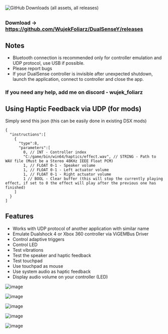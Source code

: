 ![GitHub Downloads (all assets, all releases)](https://img.shields.io/github/downloads/WujekFoliarz/DualSenseY/total)

##
### Download → https://github.com/WujekFoliarz/DualSenseY/releases

## Notes
- Bluetooth connection is recommended only for controller emulation and UDP protocol, use USB if possible.
- Please report bugs
- If your DualSense controller is invisible after unexpected shutdown, launch the application, connect to controller and close the app.

### If you need any help, add me on discord - wujek_foliarz

## Using Haptic Feedback via UDP (for mods)
Simply send this json (this can be easily done in existing DSX mods)
```
{
  "instructions":[
    {
      "type":8,
      "parameters":[
        0, // INT - Controller index
        "C:/game/bin/win64/haptics/effect.wav", // STRING - Path to WAV file (Must be a Stereo 48KHz IEEE Float PCM)
        1, // FLOAT 0-1 - Speaker volume
        1, // FLOAT 0-1 - Left actuator volume
        1, // FLOAT 0-1 - Right actuator volume
        1 // BOOL - Clear buffer (this will stop the currently playing effect, if set to 0 the effect will play after the previous one has finished)
    ]
  }
]
```

## Features

- Works with UDP protocol of another application with similar name
- Emulate Dualshock 4 or Xbox 360 controller via ViGEMBus Driver
- Control adaptive triggers
- Control LED
- Test vibrations
- Test the speaker and haptic feedback
- Test touchpad
- Use touchpad as mouse
- Use system audio as haptic feedback
- Display audio volume on your controller (LED)

![image](https://github.com/user-attachments/assets/081590c9-53a0-4659-bd74-8c0a5834866d)

![image](https://github.com/user-attachments/assets/d8eec1f7-7af8-4702-9e8e-8f8a987bd115)

![image](https://github.com/user-attachments/assets/c070c340-2dc6-4d67-b1f6-290065c5a6bb)

![image](https://github.com/user-attachments/assets/8d711908-c4a4-421b-8d4a-7129e99ca10a)

![image](https://github.com/user-attachments/assets/cf1edb04-69f7-4b44-b0fc-a9382b8d778f)

